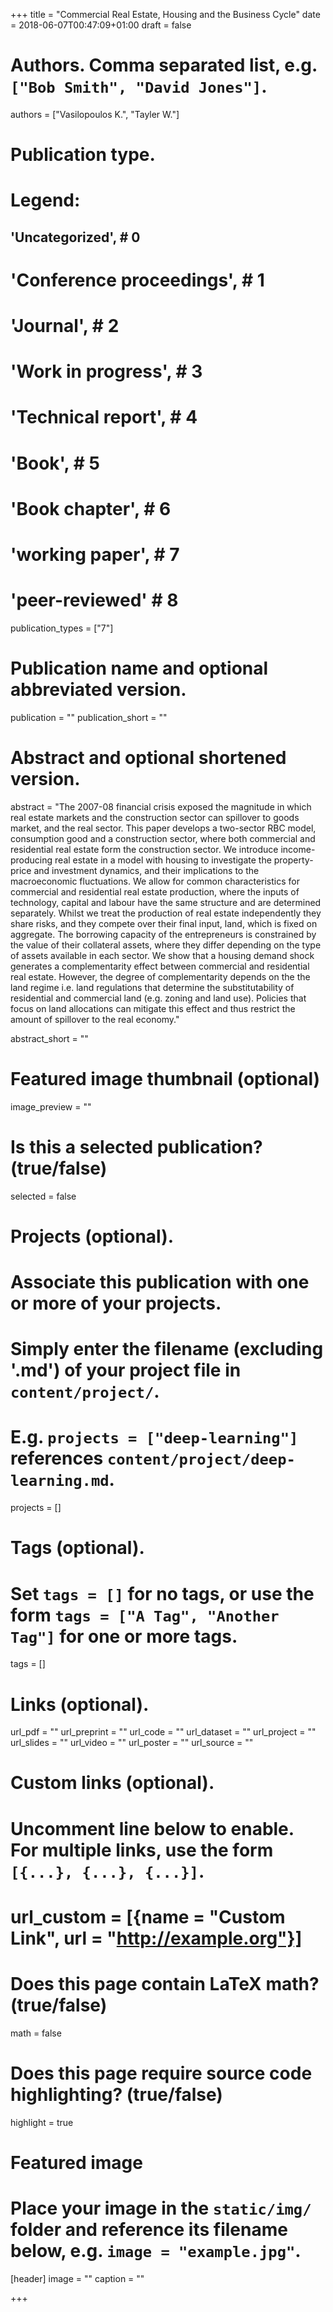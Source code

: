 +++
title = "Commercial Real Estate, Housing and the Business Cycle"
date = 2018-06-07T00:47:09+01:00
draft = false

# Authors. Comma separated list, e.g. `["Bob Smith", "David Jones"]`.
authors = ["Vasilopoulos K.", "Tayler W."]

# Publication type.
# Legend:
## 'Uncategorized',  # 0
# 'Conference proceedings',  # 1
# 'Journal',  # 2
# 'Work in progress',  # 3
# 'Technical report',  # 4
# 'Book',  # 5
# 'Book chapter',  # 6
# 'working paper', # 7
# 'peer-reviewed' # 8

publication_types = ["7"]

# Publication name and optional abbreviated version.
publication = ""
publication_short = ""

# Abstract and optional shortened version.
abstract = "The 2007-08 financial crisis exposed the magnitude in which real estate markets and the construction sector can spillover to goods market, and the real sector. This paper develops a two-sector RBC model, consumption good and a construction sector, where both commercial and residential real estate form the construction sector. We introduce income-producing real estate in a model with housing to investigate the property-price and investment dynamics, and their implications to the macroeconomic fluctuations. We allow for common characteristics for commercial and residential real estate production, where the inputs of technology, capital and labour have the same structure and are determined separately. Whilst we treat the production of real estate independently they share risks, and they compete over their final input, land, which is fixed on aggregate. The borrowing capacity of the entrepreneurs is constrained by the value of their collateral assets, where they differ depending on the type of assets available in each sector. We show that a housing demand shock generates a complementarity effect between commercial and residential real estate. However, the degree of complementarity depends on the the land regime i.e. land regulations that determine the substitutability of residential and commercial land (e.g. zoning and land use). Policies that focus on land allocations can mitigate this effect and thus restrict the amount of spillover to the real economy."

abstract_short = ""

# Featured image thumbnail (optional)
image_preview = ""

# Is this a selected publication? (true/false)
selected = false

# Projects (optional).
#   Associate this publication with one or more of your projects.
#   Simply enter the filename (excluding '.md') of your project file in `content/project/`.
#   E.g. `projects = ["deep-learning"]` references `content/project/deep-learning.md`.
projects = []

# Tags (optional).
#   Set `tags = []` for no tags, or use the form `tags = ["A Tag", "Another Tag"]` for one or more tags.
tags = []

# Links (optional).
url_pdf = ""
url_preprint = ""
url_code = ""
url_dataset = ""
url_project = ""
url_slides = ""
url_video = ""
url_poster = ""
url_source = ""

# Custom links (optional).
#   Uncomment line below to enable. For multiple links, use the form `[{...}, {...}, {...}]`.
# url_custom = [{name = "Custom Link", url = "http://example.org"}]

# Does this page contain LaTeX math? (true/false)
math = false

# Does this page require source code highlighting? (true/false)
highlight = true

# Featured image
# Place your image in the `static/img/` folder and reference its filename below, e.g. `image = "example.jpg"`.
[header]
image = ""
caption = ""

+++
